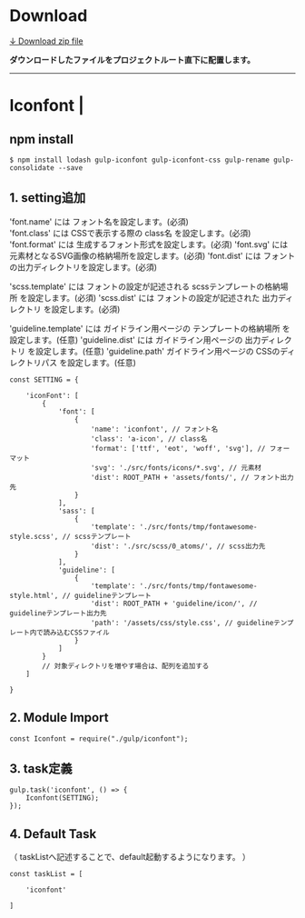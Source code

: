 # Download

[↓ Download zip file](https://github.com/frontend-isobar-jp/mgn-gulp-iconfont/blob/master/mgn-gulp-iconfont.zip?raw=true)


**ダウンロードしたファイルをプロジェクトルート直下に配置します。**

----


# Iconfont |

## npm install
```
$ npm install lodash gulp-iconfont gulp-iconfont-css gulp-rename gulp-consolidate --save
```

## 1. setting追加

'font.name' には フォント名を設定します。(必須)  
'font.class' には CSSで表示する際の class名 を設定します。(必須)
'font.format' には 生成するフォント形式を設定します。(必須)
'font.svg' には 元素材となるSVG画像の格納場所を設定します。(必須)
'font.dist' には フォントの出力ディレクトリを設定します。(必須)

'scss.template' には フォントの設定が記述される scssテンプレートの格納場所 を設定します。(必須)
'scss.dist' には フォントの設定が記述された 出力ディレクトリ を設定します。(必須)

'guideline.template' には ガイドライン用ページの テンプレートの格納場所 を設定します。(任意)
'guideline.dist' には ガイドライン用ページの 出力ディレクトリ を設定します。(任意)
'guideline.path' ガイドライン用ページの CSSのディレクトリパス を設定します。(任意)

```
const SETTING = {

    'iconFont': [
        {
            'font': [
                {
                    'name': 'iconfont', // フォント名
                    'class': 'a-icon', // class名
                    'format': ['ttf', 'eot', 'woff', 'svg'], // フォーマット
                    'svg': './src/fonts/icons/*.svg', // 元素材
                    'dist': ROOT_PATH + 'assets/fonts/', // フォント出力先
                }
            ],
            'sass': [
                {
                    'template': './src/fonts/tmp/fontawesome-style.scss', // scssテンプレート
                    'dist': './src/scss/0_atoms/', // scss出力先
                }
            ],
            'guideline': [
                {
                    'template': './src/fonts/tmp/fontawesome-style.html', // guidelineテンプレート
                    'dist': ROOT_PATH + 'guideline/icon/', // guidelineテンプレート出力先
                    'path': '/assets/css/style.css', // guidelineテンプレート内で読み込むCSSファイル
                }
            ]
        }
        // 対象ディレクトリを増やす場合は、配列を追加する
    ]

}
```

## 2. Module Import

```
const Iconfont = require("./gulp/iconfont");
```

## 3. task定義

```
gulp.task('iconfont', () => {
    Iconfont(SETTING);
});
```

## 4. Default Task
（ taskListへ記述することで、default起動するようになります。 ）

```
const taskList = [

    'iconfont'

]
```
